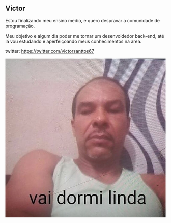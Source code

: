 ## Victor 

Estou finalizando meu ensino medio, e quero despravar a comunidade de programação.


Meu objetivo e algum dia poder me tornar um desenvoldedor back-end, até lá vou estudando e aperfeiçoando meus conhecimentos na area.

twitter: https://twitter.com/victorsanttos67


![name-of-you-image](./uploads/nigth/7.jpg)